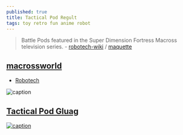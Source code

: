```yaml
---
published: true
title: Tactical Pod Regult
tags: toy retro fun anime robot
---
```

> Battle Pods featured in the Super Dimension Fortress Macross television series. - [robotech-wiki](https://robotech.fandom.com/wiki/Tactical_Battlepod) / [maquette](https://www.hlj.com/1-72-scale-tactical-pod-regult-one-man-standard-type-ban966788)

## [macrossworld](http://www.macrossworld.com/mwf/topic/42628-172-moscato-regult-tactical-pod/)

- [Robotech](http://www.kent.net/robotech/mecha/zentraedi/regault.shtml)

![caption](http://www.macrossworld.com/mwf/uploads/monthly_06_2014/post-12411-0-95804800-1403843374_thumb.jpg)

## [Tactical Pod Gluag](https://www.youtube.com/watch?v=yXht2Ga51DA)

[![caption](https://img.youtube.com/vi/yXht2Ga51DA/0.jpg)](https://www.youtube.com/watch?v=yXht2Ga51DA)
